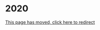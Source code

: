 # 2020

[This page has moved, click here to redirect](https://docs.eqemu.io/server/changelog/server/2020)

